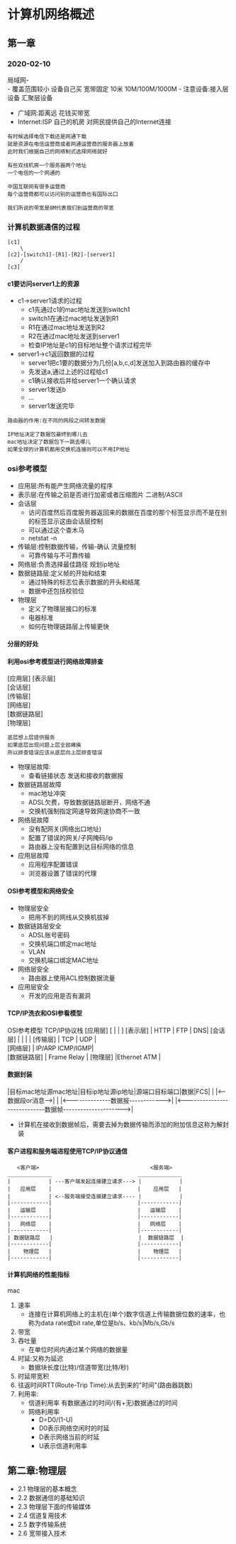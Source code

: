 # 计算机网络概述

## 第一章


### 2020-02-10
局域网-  
    - 覆盖范围较小 设备自己买 宽带固定 10米 10M/100M/1000M
    - 注意设备:接入层设备 汇聚层设备
- 广域网:距离远 花钱买带宽
- Internet:ISP 自己的机房 对网民提供自己的Internet连接




```
有时候选择电信下载还是网通下载
就是资源在电信运营商或者网通运营商的服务器上放着
此时我们根据自己的网络制式选择网络就好

有些双线机房一个服务器两个地址
一个电信的一个网通的

中国互联网有很多运营商
每个运营商都可以访问别的运营商也有国际出口

我们所说的带宽是8M代表我们到运营商的带宽
```

### 计算机数据通信的过程

```
[c1]
    \  
[c2]-[switch1]-[R1]-[R2]-[server1]
    /
[c3]  
```

#### c1要访问server1上的资源
- c1->server1请求的过程
    - c1先通过c1的mac地址发送到switch1
    - switch1在通过mac地址发送到R1
    - R1在通过mac地址发送到R2
    - R2在通过mac地址发送到server1
    - 检查IP地址是c1的目标地址整个请求过程完毕
- server1->c1返回数据的过程
    - server1把c1要的数据分为几份[a,b,c,d]发送加入到路由器的缓存中
    - 先发送a,通过上述的过程给c1
    - c1确认接收后并给server1一个确认请求
    - server1发送b
    - ...
    - server1发送完毕

```
路由器的作用:在不同的网段之间转发数据

IP地址决定了数据包最终到哪儿去
mac地址决定了数据包下一跳去哪儿
如果全球的计算机都用交换机连接则可以不用IP地址
```

### osi参考模型
- 应用层:所有能产生网络流量的程序
- 表示层:在传输之前是否进行加密或者压缩图片 二进制/ASCII
- 会话层
    - 访问百度然后百度服务器返回来的数据在百度的那个标签显示而不是在别的标签显示这由会话层控制
    - 可以通过这个查木马
    - netstat -n 
- 传输层:控制数据传输，传输-确认 流量控制
    - 可靠传输与不可靠传输
- 网络层:负责选择最佳路径  规划ip地址
- 数据链路层:定义帧的开始和结束
    - 通过特殊的标志位表示数据的开头和结尾
    - 数据中还包括校验位
- 物理层
    - 定义了物理层接口的标准 
    - 电器标准 
    - 如何在物理链路层上传输更快

#### 分层的好处

#### 利用osi参考模型进行网络故障排查
   [应用层]
   [表示层]  
   [会话层]   
   [传输层]  
   [网络层]   
   [数据链路层]  
    [物理层]

```
底层想上层提供服务
如果底层出现问题上层全部瘫痪
所以排查错误应该从底层向上层排查错误
```

- 物理层故障:
    - 查看链接状态 发送和接收的数据报
- 数据链路层故障
    - mac地址冲突
    - ADSL欠费，导致数据链路层断开，网络不通
    - 交换机强制指定网速导致网速协商不一致
- 网络层故障
    - 没有配网关(网络出口地址)
    - 配置了错误的网关/子网掩码/ip
    - 路由器上没有配置到达目标网络的信息
- 应用层故障
    - 应用程序配置错误
    - 浏览器设置了错误的代理

#### OSI参考模型和网络安全
- 物理层安全
    - 把用不到的网线从交换机拔掉
- 数据链路层安全 
    - ADSL账号密码
    - 交换机端口绑定mac地址
    - VLAN
    - 交换机端口绑定MAC地址
- 网络层安全
    - 路由器上使用ACL控制数据流量
- 应用层安全
    - 开发的应用是否有漏洞

#### TCP/IP洗衣和OSI参看模型

OSI参考模型   TCP/IP协议栈
[应用层]      [      |     |    ]
[表示层]      | HTTP | FTP | DNS|
[会话层]      |      |     |    |
[传输层]      | TCP  | UDP      |  
[网络层]      | IP/ARP ICMP/IGMP|  
[数据链路层]   |   Frame Relay   |
[物理层]      |Ethernet ATM     |



#### 数据封装
|目标mac地址源mac地址|目标ip地址源ip地址|源端口目标端口|数据|FCS|
|                                  |<--数据段or消息-->|
|                  |<--------------数据报------------>|
|<----------------------------数据帧--------------------->|

- 计算机在接收到数据帧后，需要去掉为数据传输而添加的附加信息这称为解封装

#### 客户进程和服务端进程使用TCP/IP协议通信

```
   <客户端>                                   <服务端>
______________                           ______________
|            | ---客户端发起连接建立请求---> |            |
|   应用层    |                           |    应用层   |
|            | <--服务端接受连接建立请求---- |            |
|------------|                           |------------|
|   运输层    |                           |   运输层    |
|------------|                           |------------|
|   网络层    |                           |   网络层    |
|------------|                           |------------|
| 数据链路层   |                           |  数据链路层  |
|------------|                           |------------|
|    物理层   |                           |    物理层   |
|------------|                           |------------|
```

#### 计算机网络的性能指标
mac

1. 速率
    - 连接在计算机网络上的主机在(单个)数字信道上传输数据位数的速率，也称为data rate或bit rate,单位是b/s、kb/s|Mb/s,Gb/s
2. 带宽
3. 吞吐量
    - 在单位时间内通过某个网络的数据量
4. 时延:又称为延迟
    - 数据块长度(比特)/信道带宽(比特/秒)
5. 时延带宽积
6. 往返时间RTT(Route-Trip Time):从去到来的"时间"(路由器跳数)
7. 利用率:
    - 信道利用率
        有数据通过的时间/(有+无)数据通过的时间
    - 网络利用率
        - D=D0/(1-U)
        - D0表示网络空闲时的时延
        - D表示网络当前的时延
        - U表示信道利用率



## 第二章:物理层
- 2.1 物理层的基本概念
- 2.2 数据通信的基础知识
- 2.3 物理层下面的传输媒体
- 2.4 信道复用技术
- 2.5 数字传输系统
- 2.6 宽带接入技术



